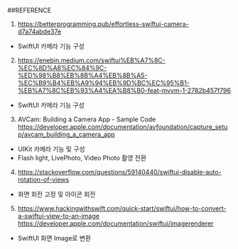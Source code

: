 ##REFERENCE
1. https://betterprogramming.pub/effortless-swiftui-camera-d7a74abde37e
- SwiftUI 카메라 기능 구성

2. https://enebin.medium.com/swiftui%EB%A7%8C-%EC%8D%A8%EC%84%9C-%ED%98%B8%EB%8B%A4%EB%8B%A5-%EC%B9%B4%EB%A9%94%EB%9D%BC%EC%95%B1-%EB%A7%8C%EB%93%A4%EA%B8%B0-feat-mvvm-1-2782b457f796
- SwiftUI 카메라 기능 구성


3. AVCam: Building a Camera App - Sample Code
https://developer.apple.com/documentation/avfoundation/capture_setup/avcam_building_a_camera_app
- UIKit 카메라 기능 및 구성
- Flash light, LivePhoto, Video Photo 촬영 전환
 
4. https://stackoverflow.com/questions/59140440/swiftui-disable-auto-rotation-of-views
- 화면 회전 고정 및 아이콘 회전 

5. https://www.hackingwithswift.com/quick-start/swiftui/how-to-convert-a-swiftui-view-to-an-image
   https://developer.apple.com/documentation/swiftui/imagerenderer
- SwiftUI 화면 Image로 변환
